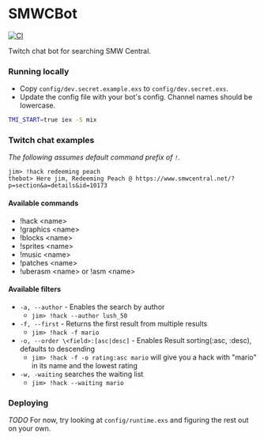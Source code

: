 # SMWCBot

[![CI](https://github.com/druu/smwcbot/actions/workflows/ci.yml/badge.svg)](https://github.com/druu/smwcbot/actions/workflows/ci.yml)

Twitch chat bot for searching SMW Central.
### Running locally

 * Copy `config/dev.secret.example.exs` to `config/dev.secret.exs`.
 * Update the config file with your bot's config. Channel names should be lowercase.

```sh
TMI_START=true iex -S mix
```

### Twitch chat examples

*The following assumes default command prefix of `!`.*

```
jim> !hack redeeming peach
thebot> Here jim, Redeeming Peach @ https://www.smwcentral.net/?p=section&a=details&id=10173
```

#### Available commands
* !hack \<name>
* !graphics \<name>
* !blocks \<name>
* !sprites \<name>
* !music \<name>
* !patches \<name>
* !uberasm \<name> or !asm \<name>

#### Available filters
* `-a, --author` - Enables the search by author
  * `jim> !hack --author lush_50`
* `-f, --first` - Returns the first result from multiple results
  * `jim> !hack -f mario`
* `-o, --order \<field>:[asc|desc]` - Enables Result sorting(:asc, :desc), defaults to descending 
  * `jim> !hack -f -o rating:asc mario` will give you a hack with "mario" in its name and the lowest rating
* `-w, -waiting`  searches the waiting list
  * `jim> !hack --waiting mario`
 
 
### Deploying

*TODO* For now, try looking at `config/runtime.exs` and figuring the rest out on your own.
